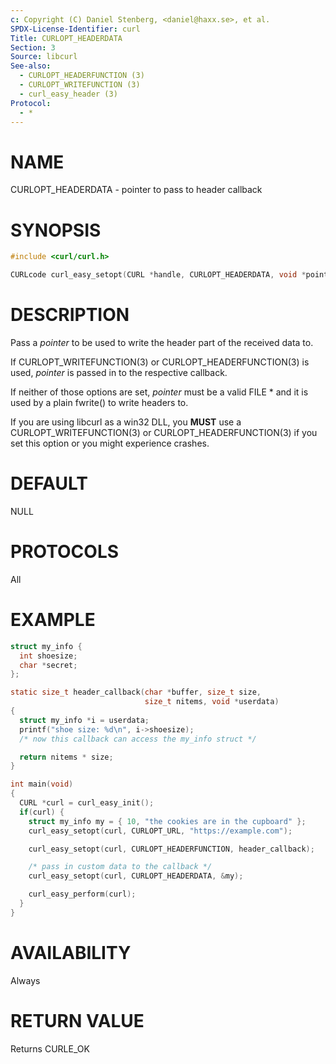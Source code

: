 ```yaml
---
c: Copyright (C) Daniel Stenberg, <daniel@haxx.se>, et al.
SPDX-License-Identifier: curl
Title: CURLOPT_HEADERDATA
Section: 3
Source: libcurl
See-also:
  - CURLOPT_HEADERFUNCTION (3)
  - CURLOPT_WRITEFUNCTION (3)
  - curl_easy_header (3)
Protocol:
  - *
---
```


# NAME

CURLOPT_HEADERDATA - pointer to pass to header callback

# SYNOPSIS

~~~c
#include <curl/curl.h>

CURLcode curl_easy_setopt(CURL *handle, CURLOPT_HEADERDATA, void *pointer);
~~~

# DESCRIPTION

Pass a *pointer* to be used to write the header part of the received data
to.

If CURLOPT_WRITEFUNCTION(3) or CURLOPT_HEADERFUNCTION(3) is used,
*pointer* is passed in to the respective callback.

If neither of those options are set, *pointer* must be a valid FILE * and
it is used by a plain fwrite() to write headers to.

If you are using libcurl as a win32 DLL, you **MUST** use a
CURLOPT_WRITEFUNCTION(3) or CURLOPT_HEADERFUNCTION(3) if you set
this option or you might experience crashes.

# DEFAULT

NULL

# PROTOCOLS

All

# EXAMPLE

~~~c
struct my_info {
  int shoesize;
  char *secret;
};

static size_t header_callback(char *buffer, size_t size,
                              size_t nitems, void *userdata)
{
  struct my_info *i = userdata;
  printf("shoe size: %d\n", i->shoesize);
  /* now this callback can access the my_info struct */

  return nitems * size;
}

int main(void)
{
  CURL *curl = curl_easy_init();
  if(curl) {
    struct my_info my = { 10, "the cookies are in the cupboard" };
    curl_easy_setopt(curl, CURLOPT_URL, "https://example.com");

    curl_easy_setopt(curl, CURLOPT_HEADERFUNCTION, header_callback);

    /* pass in custom data to the callback */
    curl_easy_setopt(curl, CURLOPT_HEADERDATA, &my);

    curl_easy_perform(curl);
  }
}
~~~

# AVAILABILITY

Always

# RETURN VALUE

Returns CURLE_OK
